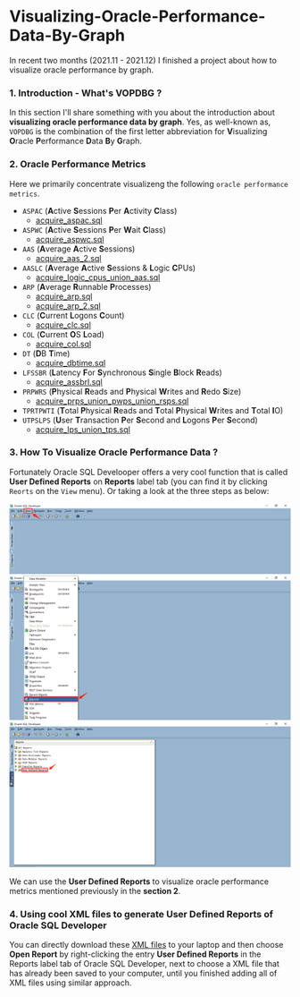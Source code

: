 # Visualizing-Oracle-Performance-Data-By-Graph

In recent two months (2021.11 - 2021.12) I finished a project about how to visualize oracle performance by graph.

### 1. Introduction - What's VOPDBG ?

In this section I'll share something with you about the introduction about **visualizing oracle performance data by graph**. Yes, as well-known as, `VOPDBG` is the combination of the first letter abbreviation for **V**isualizing **O**racle **P**erformance **D**ata **B**y **G**raph.

### 2. Oracle Performance Metrics

Here we primarily concentrate visualizeng the following `oracle performance metrics`.

- `ASPAC` (**A**ctive **S**essions **P**er **A**ctivity **C**lass)
   - [acquire_aspac.sql](https://github.com/guestart/Oracle-SQL-Scripts/blob/master/awr_trend/acquire_aspac.sql)
- `ASPWC` (**A**ctive **S**essions **P**er **W**ait **C**lass)
   - [acquire_aspwc.sql](https://github.com/guestart/Oracle-SQL-Scripts/blob/master/awr_trend/acquire_aspwc.sql)
- `AAS` (**A**verage **A**ctive **S**essions)
   - [acquire_aas_2.sql](https://github.com/guestart/Oracle-SQL-Scripts/blob/master/awr_trend/acquire_aas_2.sql)
- `AASLC` (**A**verage **A**ctive **S**essions & **L**ogic **C**PUs)
   - [acquire_logic_cpus_union_aas.sql](https://github.com/guestart/Oracle-SQL-Scripts/blob/master/awr_trend/acquire_logic_cpus_union_aas.sql)
- `ARP` (**A**verage **R**unnable **P**rocesses)
   - [acquire_arp.sql](https://github.com/guestart/Oracle-SQL-Scripts/blob/master/awr_trend/acquire_arp.sql)
   - [acquire_arp_2.sql](https://github.com/guestart/Oracle-SQL-Scripts/blob/master/awr_trend/acquire_arp_2.sql)
- `CLC` (**C**urrent **L**ogons **C**ount)
   - [acquire_clc.sql](https://github.com/guestart/Oracle-SQL-Scripts/blob/master/awr_trend/acquire_clc.sql)
- `COL` (**C**urrent **O**S **L**oad)
   - [acquire_col.sql](https://github.com/guestart/Oracle-SQL-Scripts/blob/master/awr_trend/acquire_col.sql)
- `DT` (**D**B **T**ime)
   - [acquire_dbtime.sql](https://github.com/guestart/Oracle-SQL-Scripts/blob/master/awr_trend/acquire_dbtime.sql)
- `LFSSBR` (**L**atency **F**or **S**ynchronous **S**ingle **B**lock **R**eads)
   - [acquire_assbrl.sql](https://github.com/guestart/Oracle-SQL-Scripts/blob/master/awr_trend/acquire_assbrl.sql)
- `PRPWRS` (**P**hysical **R**eads and **P**hysical **W**rites and **R**edo **S**ize)
   - [acquire_prps_union_pwps_union_rsps.sql](https://github.com/guestart/Oracle-SQL-Scripts/blob/master/awr_trend/acquire_prps_union_pwps_union_rsps.sql)
- `TPRTPWTI` (**T**otal **P**hysical **R**eads and **T**otal **P**hysical **W**rites and **T**otal **I**O)
- `UTPSLPS` (**U**ser **T**ransaction **P**er **S**econd and **L**ogons **P**er **S**econd)
   - [acquire_lps_union_tps.sql](https://github.com/guestart/Oracle-SQL-Scripts/blob/master/awr_trend/acquire_lps_union_tps.sql)

### 3. How To Visualize Oracle Performance Data ?

Fortunately Oracle SQL Develooper offers a very cool function that is called **User Defined Reports** on **Reports** label tab (you can find it by clicking `Reorts` on the `View` menu). Or taking a look at the three steps as below:

![user_defined_reports_1.png](https://github.com/guestart/Visualizing-Oracle-Performance-Data-By-Graph/blob/main/user_defined_reports_1.png)
![user_defined_reports_2.png](https://github.com/guestart/Visualizing-Oracle-Performance-Data-By-Graph/blob/main/user_defined_reports_2.png)
![user_defined_reports_3.png](https://github.com/guestart/Visualizing-Oracle-Performance-Data-By-Graph/blob/main/user_defined_reports_3.png)

We can use the **User Defined Reports** to visualize oracle performance metrics mentioned previously in the **section 2**.

### 4. Using cool XML files to generate User Defined Reports of Oracle SQL Developer

You can directly download these [XML files](https://github.com/guestart/Oracle-SQL-Scripts/tree/master/XML_Reports) to your laptop and then choose **Open Report** by right-clicking the entry **User Defined Reports** in the Reports label tab of Oracle SQL Developer, next to choose a XML file that has already been saved to your computer, until you finished adding all of XML files using similar approach.
